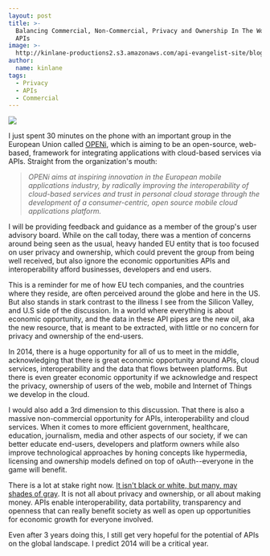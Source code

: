 ```yaml
---
layout: post
title: >-
  Balancing Commercial, Non-Commercial, Privacy and Ownership In The World of
  APIs
image: >-
  http://kinlane-productions2.s3.amazonaws.com/api-evangelist-site/blog/openi-logo.png
author:
  name: kinlane
tags:
  - Privacy
  - APIs
  - Commercial
---
```

[![](https://s3.amazonaws.com/kinlane-productions2/baas/openi/openi-logo.png)](http://www.openi-ict.eu/)

I just spent 30 minutes on the phone with an important group in the European Union called [OPENi](http://www.openi-ict.eu/ "OPENi"), which is aiming to be an open-source, web-based, framework for integrating applications with cloud-based services via APIs. Straight from the organization's mouth:

> _OPENi aims at inspiring innovation in the European mobile applications industry, by radically improving the interoperability of cloud-based services and trust in personal cloud storage through the development of a consumer-centric, open source mobile cloud applications platform._

I will be providing feedback and guidance as a member of the group's user advisory board. While on the call today, there was a mention of concerns around being seen as the usual, heavy handed EU entity that is too focused on user privacy and ownership, which could prevent the group from being well received, but also ignore the economic opportunities APIs and interoperability afford businesses, developers and end users.

This is a reminder for me of how EU tech companies, and the countries where they reside, are often perceived around the globe and here in the US. But also stands in stark contrast to the illness I see from the Silicon Valley, and U.S side of the discussion. In a world where everything is about economic opportunity, and the data in these API pipes are the new oil, aka the new resource, that is meant to be extracted, with little or no concern for privacy and ownership of the end-users.

In 2014, there is a huge opportunity for all of us to meet in the middle, acknowledging that there is great economic opportunity around APIs, cloud services, interoperability and the data that flows between platforms. But there is even greater economic opportunity if we acknowledge and respect the privacy, ownership of users of the web, mobile and Internet of Things we develop in the cloud.

I would also add a 3rd dimension to this discussion. That there is also a massive non-commercial opportunity for APIs, interoperability and cloud services. When it comes to more efficient government, healthcare, education, journalism, media and other aspects of our society, if we can better educate end-users, developers and platform owners while also improve technological approaches by honing concepts like hypermedia, licensing and ownership models defined on top of oAuth--everyone in the game will benefit.

There is a lot at stake right now. [It isn't black or white, but many, may shades of gray](http://kinlane.com/2013/06/27/i-dont-see-things-as-black-or-white/). It is not all about privacy and ownership, or all about making money. APIs enable interoperability, data portability, transparency and openness that can really benefit society as well as open up opportunities for economic growth for everyone involved.

Even after 3 years doing this, I still get very hopeful for the potential of APIs on the global landscape. I predict 2014 will be a critical year.